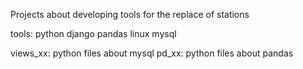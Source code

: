 Projects about developing tools for the replace of stations

tools:
python
django
pandas
linux
mysql

views_xx: python files about mysql
pd_xx: python files about pandas
